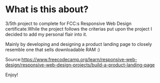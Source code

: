 # What is this about?

3/5th project to complete for FCC:s Responsive Web Design certificate.While the project follows the criterias put upon the project I decided to add my  personal flair into it.

Mainly by developing and designing a product landing page to closely resemble one that sells downloadable RAM :)

Source:<https://www.freecodecamp.org/learn/responsive-web-design/responsive-web-design-projects/build-a-product-landing-page>

Enjoy!
